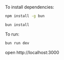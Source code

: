 To install dependencies:

```sh
npm install -g bun
```

```sh
bun install
```

To run:
```sh
bun run dev
```

open http://localhost:3000
